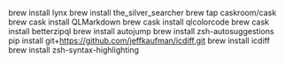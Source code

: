 brew install lynx
brew install the_silver_searcher
brew tap caskroom/cask
brew cask install QLMarkdown
brew cask install qlcolorcode
brew cask install betterzipql
brew install autojump
brew install zsh-autosuggestions
pip install git+https://github.com/jeffkaufman/icdiff.git
brew install icdiff
brew install zsh-syntax-highlighting